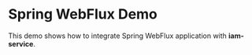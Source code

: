 # Spring WebFlux Demo 
This demo shows how to integrate Spring WebFlux application with __iam-service__.
